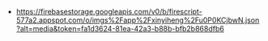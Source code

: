 - https://firebasestorage.googleapis.com/v0/b/firescript-577a2.appspot.com/o/imgs%2Fapp%2Fxinyiheng%2Fu0P0KCjbwN.json?alt=media&token=fa1d3624-81ea-42a3-b88b-bfb2b868dfb6
